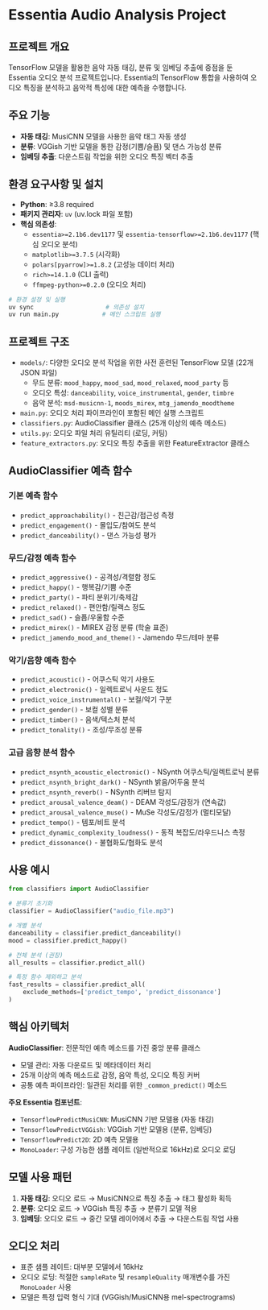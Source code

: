 # Essentia Audio Analysis Project

## 프로젝트 개요
TensorFlow 모델을 활용한 음악 자동 태깅, 분류 및 임베딩 추출에 중점을 둔 Essentia 오디오 분석 프로젝트입니다. Essentia의 TensorFlow 통합을 사용하여 오디오 특징을 분석하고 음악적 특성에 대한 예측을 수행합니다.

## 주요 기능
- **자동 태깅**: MusiCNN 모델을 사용한 음악 태그 자동 생성
- **분류**: VGGish 기반 모델을 통한 감정(기쁨/슬픔) 및 댄스 가능성 분류
- **임베딩 추출**: 다운스트림 작업을 위한 오디오 특징 벡터 추출

## 환경 요구사항 및 설치

- **Python**: ≥3.8 required
- **패키지 관리자**: `uv` (uv.lock 파일 포함)
- **핵심 의존성**:
  - `essentia>=2.1b6.dev1177` 및 `essentia-tensorflow>=2.1b6.dev1177` (핵심 오디오 분석)
  - `matplotlib>=3.7.5` (시각화)
  - `polars[pyarrow]>=1.8.2` (고성능 데이터 처리)
  - `rich>=14.1.0` (CLI 출력)
  - `ffmpeg-python>=0.2.0` (오디오 처리)

```bash
# 환경 설정 및 실행
uv sync                    # 의존성 설치
uv run main.py            # 메인 스크립트 실행
```

## 프로젝트 구조

- `models/`: 다양한 오디오 분석 작업을 위한 사전 훈련된 TensorFlow 모델 (22개 JSON 파일)
  - 무드 분류: `mood_happy`, `mood_sad`, `mood_relaxed`, `mood_party` 등
  - 오디오 특성: `danceability`, `voice_instrumental`, `gender`, `timbre`
  - 음악 분석: `msd-musicnn-1`, `moods_mirex`, `mtg_jamendo_moodtheme`
- `main.py`: 오디오 처리 파이프라인이 포함된 메인 실행 스크립트
- `classifiers.py`: AudioClassifier 클래스 (25개 이상의 예측 메소드)
- `utils.py`: 오디오 파일 처리 유틸리티 (로딩, 커팅)
- `feature_extractors.py`: 오디오 특징 추출을 위한 FeatureExtractor 클래스

## AudioClassifier 예측 함수

### 기본 예측 함수
- `predict_approachability()` - 친근감/접근성 측정
- `predict_engagement()` - 몰입도/참여도 분석  
- `predict_danceability()` - 댄스 가능성 평가

### 무드/감정 예측 함수
- `predict_aggressive()` - 공격성/격렬함 정도
- `predict_happy()` - 행복감/기쁨 수준
- `predict_party()` - 파티 분위기/축제감
- `predict_relaxed()` - 편안함/릴랙스 정도
- `predict_sad()` - 슬픔/우울함 수준
- `predict_mirex()` - MIREX 감정 분류 (학술 표준)
- `predict_jamendo_mood_and_theme()` - Jamendo 무드/테마 분류

### 악기/음향 예측 함수
- `predict_acoustic()` - 어쿠스틱 악기 사용도
- `predict_electronic()` - 일렉트로닉 사운드 정도
- `predict_voice_instrumental()` - 보컬/악기 구분
- `predict_gender()` - 보컬 성별 분류
- `predict_timber()` - 음색/텍스처 분석
- `predict_tonality()` - 조성/무조성 분류

### 고급 음향 분석 함수
- `predict_nsynth_acoustic_electronic()` - NSynth 어쿠스틱/일렉트로닉 분류
- `predict_nsynth_bright_dark()` - NSynth 밝음/어두움 분석
- `predict_nsynth_reverb()` - NSynth 리버브 탐지
- `predict_arousal_valence_deam()` - DEAM 각성도/감정가 (연속값)
- `predict_arousal_valence_muse()` - MuSe 각성도/감정가 (멀티모달)
- `predict_tempo()` - 템포/비트 분석
- `predict_dynamic_complexity_loudness()` - 동적 복잡도/라우드니스 측정
- `predict_dissonance()` - 불협화도/협화도 분석

## 사용 예시

```python
from classifiers import AudioClassifier

# 분류기 초기화
classifier = AudioClassifier("audio_file.mp3")

# 개별 분석
danceability = classifier.predict_danceability()
mood = classifier.predict_happy()

# 전체 분석 (권장)
all_results = classifier.predict_all()

# 특정 함수 제외하고 분석
fast_results = classifier.predict_all(
    exclude_methods=['predict_tempo', 'predict_dissonance']
)
```

## 핵심 아키텍처

**AudioClassifier**: 전문적인 예측 메소드를 가진 중앙 분류 클래스
- 모델 관리: 자동 다운로드 및 메타데이터 처리
- 25개 이상의 예측 메소드로 감정, 음악 특성, 오디오 특징 커버
- 공통 예측 파이프라인: 일관된 처리를 위한 `_common_predict()` 메소드

**주요 Essentia 컴포넌트**:
- `TensorflowPredictMusiCNN`: MusiCNN 기반 모델용 (자동 태깅)
- `TensorflowPredictVGGish`: VGGish 기반 모델용 (분류, 임베딩)
- `TensorflowPredict2D`: 2D 예측 모델용
- `MonoLoader`: 구성 가능한 샘플 레이트 (일반적으로 16kHz)로 오디오 로딩

## 모델 사용 패턴

1. **자동 태깅**: 오디오 로드 → MusiCNN으로 특징 추출 → 태그 활성화 획득
2. **분류**: 오디오 로드 → VGGish 특징 추출 → 분류기 모델 적용
3. **임베딩**: 오디오 로드 → 중간 모델 레이어에서 추출 → 다운스트림 작업 사용

## 오디오 처리

- 표준 샘플 레이트: 대부분 모델에서 16kHz
- 오디오 로딩: 적절한 `sampleRate` 및 `resampleQuality` 매개변수를 가진 `MonoLoader` 사용
- 모델은 특정 입력 형식 기대 (VGGish/MusiCNN용 mel-spectrograms)